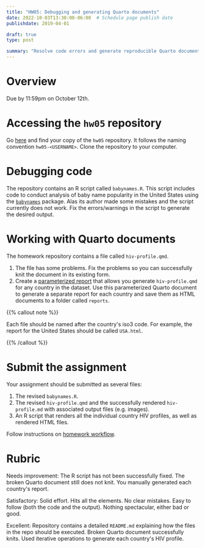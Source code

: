 ```yaml
---
title: "HW05: Debugging and generating Quarto documents"
date: 2022-10-03T13:30:00-06:00  # Schedule page publish date
publishdate: 2019-04-01

draft: true
type: post

summary: "Resolve code errors and generate reproducible Quarto documents."
---
```




# Overview

Due by 11:59pm on October 12th.

# Accessing the `hw05` repository

Go [here](https://github.coecis.cornell.edu/cis-fa22) and find your copy of the `hw05` repository. It follows the naming convention `hw05-<USERNAME>`. Clone the repository to your computer.

# Debugging code

The repository contains an R script called `babynames.R`. This script includes code to conduct analysis of baby name popularity in the United States using the [`babynames`](http://hadley.github.io/babynames/) package. Alas its author made some mistakes and the script currently does not work. Fix the errors/warnings in the script to generate the desired output.

# Working with Quarto documents

The homework repository contains a file called `hiv-profile.qmd`.

1. The file has some problems. Fix the problems so you can successfully knit the document in its existing form.
1. Create a [parameterized report](https://quarto.org/docs/computations/parameters.html) that allows you generate `hiv-profile.qmd` for any country in the dataset. Use this parameterized Quarto document to generate a separate report for each country and save them as HTML documents to a folder called `reports`.

{{% callout note %}}

Each file should be named after the country's iso3 code. For example, the report for the United States should be called `USA.html`.

{{% /callout %}}

# Submit the assignment

Your assignment should be submitted as several files:

1. The revised `babynames.R`.
1. The revised `hiv-profile.qmd` and the successfully rendered `hiv-profile.md` with associated output files (e.g. images).
1. An R script that renders all the individual country HIV profiles, as well as rendered HTML files.

Follow instructions on [homework workflow](/faq/homework-guidelines/#homework-workflow).

# Rubric

Needs improvement: The R script has not been successfully fixed. The broken Quarto document still does not knit. You manually generated each country's report.

Satisfactory: Solid effort. Hits all the elements. No clear mistakes. Easy to follow (both the code and the output). Nothing spectacular, either bad or good.

Excellent: Repository contains a detailed `README.md` explaining how the files in the repo should be executed. Broken Quarto document successfully knits. Used iterative operations to generate each country's HIV profile.


<!--
# Part 2: Using programming in data analysis

The World Bank publishes extensive socioeconomic data on countries/economies around the world. In the `data_world_bank` folder, I have downloaded the World Bank's [complete economic indicators](https://data.worldbank.org/indicator) for each country in their database.

In order to analyze the data, you first need to import it. Each economy's data is stored in a separate `.csv` file.

You should write a function which imports **a single data file**. The function should use one argument (the filepath to the data file). Given this path, the function should read and tidy the economy data, and return the cleaned data frame as the output. Remember the rules for a tidy data frame:

1. Each variable must have its own column.
1. Each observation must have its own row.
1. Each value must have its own cell.

Since the World Bank has hundreds of indicators, your function should pare this down to only the handful of variables you intend to analyze.

Once you have written this function, demonstrate that it works by importing the data files and combining them into a single data frame using an iterative operation.

#### Let's recap the requirements for your function

* Give it a meaningful name
* It should take a single argument - the filepath to the data file. [Chapter 8 of *R for Data Science*](http://r4ds.had.co.nz/workflow-projects.html) explains directory structures and how to access files in a project. **Review this.** You will be marked down if your function requires an absolute file path such as `/Users/soltoffbc/Projects/Computing for Information Science/homework/hw04`
* Do not try and run the iterative operation inside of the function. Technically this can work, but it is far harder to fix errors and write the body of the function if you are performing both tasks simultaneously.
* The output of the function should be a **tidy data frame for a single country, pared down to 2-4 substantive variables you will analyze**.

Once you have the data imported, write a brief report exploring and analyzing at least [two variables in the data](http://data.worldbank.org/indicator). Use a combination of descriptive statistics, tables, and figures, and present your results and analysis in a coherent and interpretable manner. The main point is that your report should not just be code and output from R - you also need to include your own written analysis. Submitting the report as an [Quarto document](http://rmarkdown.rstudio.com/) will make this much easier (and is in fact mandatory).

-->
